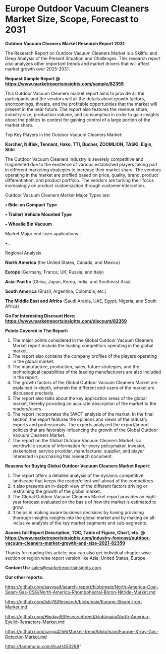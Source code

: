 # Europe Outdoor Vacuum Cleaners Market Size, Scope, Forecast to 2031

<strong>Outdoor Vacuum Cleaners Market Research Report 2031</strong>

The Research Report on Outdoor Vacuum Cleaners Market is a Skillful and Deep Analysis of the Present Situation and Challenges. This research report also analyzes other important trends and market drivers that will affect market growth over 2025-2031.

<strong>Request Sample Report @ <a href=https://www.marketreportsinsights.com/sample/82359>https://www.marketreportsinsights.com/sample/82359</a></strong>

This Outdoor Vacuum Cleaners market report aims to provide all the participants and the vendors will all the details about growth factors, shortcomings, threats, and the profitable opportunities that the market will present in the near future. The report also features the revenue share, industry size, production volume, and consumption in order to gain insights about the politics to contest for gaining control of a large portion of the market share.

Top Key Players in the Outdoor Vacuum Cleaners Market:

<strong>Karcher, Nilfisk, Tennant, Hako, TTI, Bucher, ZOOMLION, TASKI, Elgin, Stihl</strong>

The Outdoor Vacuum Cleaners Industry is severely competitive and fragmented due to the existence of various established players taking part in different marketing strategies to increase their market share. The vendors operating in the market are profiled based on price, quality, brand, product differentiation, and product portfolio. The vendors are turning their focus increasingly on product customization through customer interaction.

Outdoor Vacuum Cleaners Market Major Types are:

<strong>• Ride-on Compact Type

• Trailer/ Vehicle Mounted Type

• Wheelie Bin Vacuum</strong>

Market Major end-user applications :

<strong>• .</strong>

Regional Analysis

</u><strong><b>North America</b></strong> (the United States, Canada, and Mexico)

<strong><b>Europe </b></strong>(Germany, France, UK, Russia, and Italy)

<strong><b>Asia-Pacific</b></strong> (China, Japan, Korea, India, and Southeast Asia)

<strong><b>South America</b></strong> (Brazil, Argentina, Colombia, etc.)

<strong><b>The Middle East and Africa</b></strong> (Saudi Arabia, UAE, Egypt, Nigeria, and South Africa)

<strong>Go For Interesting Discount Here: <a href=https://www.marketreportsinsights.com/discount/82359>https://www.marketreportsinsights.com/discount/82359</a></strong>

<strong>Points Covered in The Report:</strong>
<ol>
  <li>The major points considered in the Global Outdoor Vacuum Cleaners Market report include the leading competitors operating in the global market.</li>
  <li>The report also contains the company profiles of the players operating in the global market.</li>
  <li>The manufacture, production, sales, future strategies, and the technological capabilities of the leading manufacturers are also included in the report.</li>
  <li>The growth factors of the Global Outdoor Vacuum Cleaners Market are explained in-depth, wherein the different end-users of the market are discussed precisely.</li>
  <li>The report also talks about the key application areas of the global market, thereby providing an accurate description of the market to the readers/users.</li>
  <li>The report incorporates the SWOT analysis of the market. In the final section, the report features the opinions and views of the industry experts and professionals. The experts analyzed the export/import policies that are favorably influencing the growth of the Global Outdoor Vacuum Cleaners Market.</li>
  <li>The report on the Global Outdoor Vacuum Cleaners Market is a worthwhile source of information for every policymaker, investor, stakeholder, service provider, manufacturer, supplier, and player interested in purchasing this research document.</li>
</ol>
<strong>Reasons for Buying Global Outdoor Vacuum Cleaners Market Report:</strong>

<ol>
  <li>The report offers a detailed analysis of the dynamic competitive landscape that keeps the reader/client well ahead of the competitors.</li>
  <li>It also presents an in-depth view of the different factors driving or restraining the growth of the global market.</li>
  <li>The Global Outdoor Vacuum Cleaners Market report provides an eight-year forecast evaluated on the basis of how the market is estimated to grow.</li>
  <li>It helps in making aware business decisions by having providing thorough insights insights into the global market and by making an all-inclusive analysis of the key market segments and sub-segments.</li>
</ol>
<strong>Access full Report Description, TOC, Table of Figure, Chart, etc. @ <a href=https://www.marketreportsinsights.com/industry-forecast/outdoor-vacuum-cleaners-market-growth-and-size-2021-82359>https://www.marketreportsinsights.com/industry-forecast/outdoor-vacuum-cleaners-market-growth-and-size-2021-82359</a></strong>


Thanks for reading this article; you can also get individual chapter wise section or region wise report version like Asia, United States, Europe.

<strong>Contact Us:</strong>
sales@marketreportsinsights.com

<strong>Our other reports:</strong>

<a href=https://github.com/sayysaif/search-report/blob/main/North-America-Coal-Seam-Gas-CSG/North-America-Rhombohedral-Boron-Nitride-Market.md>https://github.com/sayysaif/search-report/blob/main/North-America-Coal-Seam-Gas-CSG/North-America-Rhombohedral-Boron-Nitride-Market.md</a>

<a href=https://github.com/Ishi78/Research/blob/main/Europe-Steam-Iron-Market.md>https://github.com/Ishi78/Research/blob/main/Europe-Steam-Iron-Market.md</a>

<a href=https://github.com/Hindavi9/Researchtrend/blob/main/North-America-Eyelid-Retractors-Market.md>https://github.com/Hindavi9/Researchtrend/blob/main/North-America-Eyelid-Retractors-Market.md</a>

<a href=https://github.com/cargo4256/Market-trend/blob/main/Europe-X-ray-Gas-Detector-Market.md>https://github.com/cargo4256/Market-trend/blob/main/Europe-X-ray-Gas-Detector-Market.md</a>

<a href=https://tanomuno.com/illust/450288>https://tanomuno.com/illust/450288</a>"
